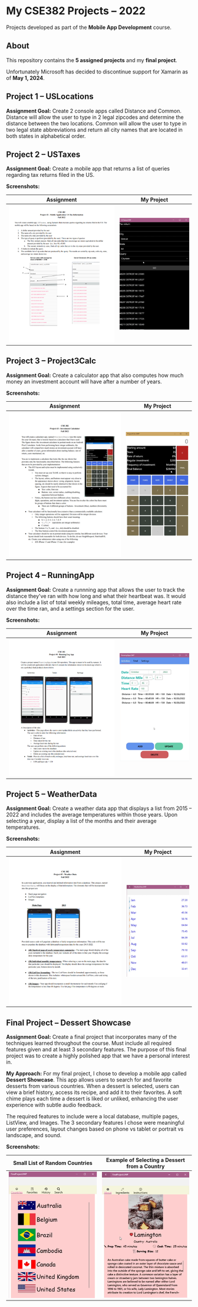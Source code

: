 # My CSE382 Projects – 2022
Projects developed as part of the **Mobile App Development** course.

## About
This repository contains the **5 assigned projects** and my **final project**.

Unfortunately Microsoft has decided to discontinue support for Xamarin as of **May 1, 2024**.


## Project 1 – USLocations
**Assignment Goal:**
Create 2 console apps called Distance and Common. Distance will allow the user to type in 2 legal zipcodes and determine the distance between the two locations. Common will allow the user to type in two legal state abbreviations and return all city names that are located in both states in alphabetical order.

## Project 2 – USTaxes
**Assignment Goal:**
Create a mobile app that returns a list of queries regarding tax returns filed in the US.

**Screenshots:**

|     Assignment     | My Project |
|--------------------|------------|
| ![Project 2 Assignment](ProjectImages/Project2AssignmentImage.png) | ![Project 2 Result](ProjectImages/USTaxesDemoImage.png) |

## Project 3 – Project3Calc
**Assignment Goal:**
Create a calculator app that also computes how much money an investment account will have after a number of years.

**Screenshots:**

|     Assignment     | My Project |
|--------------------|------------|
| ![Project 3 Assignment](ProjectImages/Project3AssignmentImage.png) | ![Project 3 Result](ProjectImages/CalculatorDemoImage.png) |

## Project 4 – RunningApp
**Assignment Goal:**
Create a runnning app that allows the user to track the distance they've ran with how long and what their heartbeat was. It would also include a list of total weekly mileages, total time, average heart rate over the time ran, and a settings section for the user.

**Screenshots:**

|     Assignment     | My Project |
|--------------------|------------|
| ![Project 4 Assignment](ProjectImages/Project4AssignmentImage.png) | ![Project 4 Result](ProjectImages/RunningAppDemoImage.png) |

## Project 5 – WeatherData
**Assignment Goal:**
Create a weather data app that displays a list from 2015 – 2022 and includes the average temperatures within those years. Upon selecting a year, display a list of the months and their average temperatures.

**Screenshots:**

|     Assignment     | My Project |
|--------------------|------------|
| ![Project 5 Assignment](ProjectImages/Project5AssignmentImage.png) | ![Project 5 Result](ProjectImages/WeatherDataDemoImage.png) |

## Final Project – Dessert Showcase
**Assignment Goal:**
Create a final project that incorporates many of the techniques learned throughout the course. Must include all required features given and at least 3 secondary features. The purpose of this final project was to create a highly polished app that we have a personal interest in.

**My Approach:**
For my final project, I chose to develop a mobile app called **Dessert Showcase**. This app allows users to search for and favorite desserts from various countries. When a dessert is selected, users can view a brief history, access its recipe, and add it to their favorites. A soft chime plays each time a dessert is liked or unliked, enhancing the user experience with subtle audio feedback.

The required features to include were a local database, multiple pages, ListView, and Images. The 3 secondary features I chose were meaningful user preferences, layout changes based on phone vs tablet or portrait vs landscape, and sound.

**Screenshots:**

| Small List of Random Countries | Example of Selecting a Dessert from a Country |
|--------------------------------|-----------------------------------------------|
| ![Final Project Result](ProjectImages/FinalProjectDemoImage2.png) | ![Final Project Result 2](ProjectImages/FinalProjectDemoImage.png) |  
